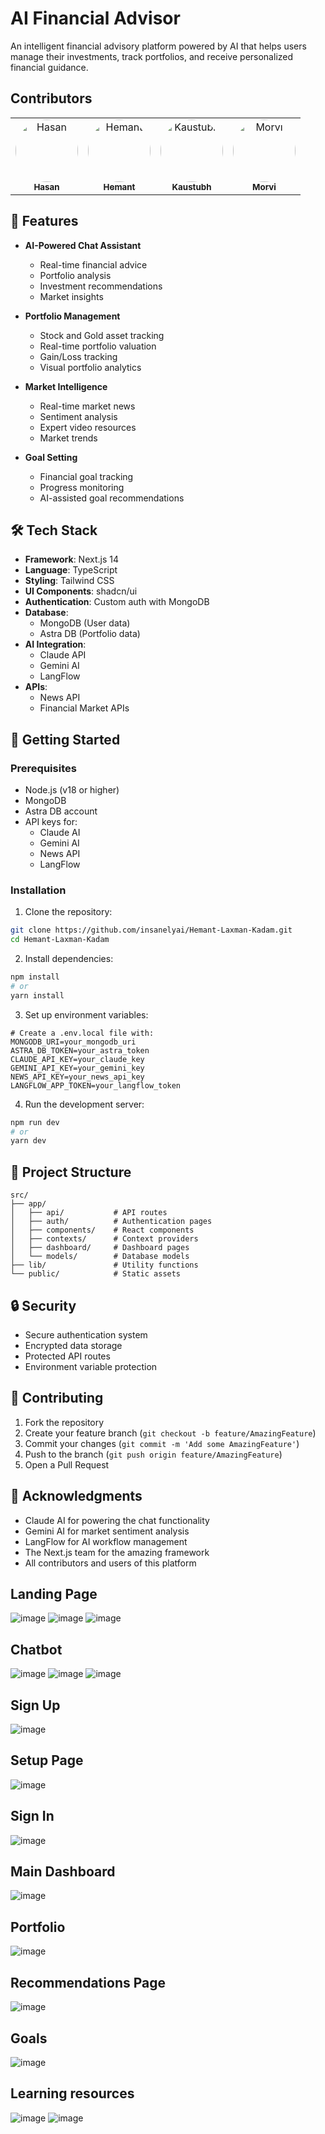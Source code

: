 # AI Financial Advisor

An intelligent financial advisory platform powered by AI that helps users manage their investments, track portfolios, and receive personalized financial guidance.

## Contributors

<table>
  <tr>
    <td align="center">
      <a href="https://github.com/insanelyai">
        <img src="https://github.com/insanelyai.png" alt="Hasan" style="width:100px; height:100px; border-radius:50%;"/><br>
        <sub><b>Hasan</b></sub>
      </a>
    </td>
    <td align="center">
      <a href="https://github.com/hemant-i7">
        <img src="https://github.com/hemant-i7.png" alt="Hemant" style="width:100px; height:100px; border-radius:50%;"/><br>
        <sub><b>Hemant</b></sub>
      </a>
    </td>
    <td align="center">
      <a href="https://github.com/kstubhieeee">
        <img src="https://github.com/kstubhieeee.png" alt="Kaustubh" style="width:100px; height:100px; border-radius:50%;"/><br>
        <sub><b>Kaustubh</b></sub>
      </a>
    </td>
    <td align="center">
      <a href="https://github.com/Morviee">
        <img src="https://github.com/Morviee.png" alt="Morvi" style="width:100px; height:100px; border-radius:50%;"/><br>
        <sub><b>Morvi</b></sub>
      </a>
    </td>
  </tr>
</table>

## 🌟 Features

- **AI-Powered Chat Assistant**

  - Real-time financial advice
  - Portfolio analysis
  - Investment recommendations
  - Market insights

- **Portfolio Management**

  - Stock and Gold asset tracking
  - Real-time portfolio valuation
  - Gain/Loss tracking
  - Visual portfolio analytics

- **Market Intelligence**

  - Real-time market news
  - Sentiment analysis
  - Expert video resources
  - Market trends

- **Goal Setting**
  - Financial goal tracking
  - Progress monitoring
  - AI-assisted goal recommendations

## 🛠️ Tech Stack

- **Framework**: Next.js 14
- **Language**: TypeScript
- **Styling**: Tailwind CSS
- **UI Components**: shadcn/ui
- **Authentication**: Custom auth with MongoDB
- **Database**:
  - MongoDB (User data)
  - Astra DB (Portfolio data)
- **AI Integration**:
  - Claude API
  - Gemini AI
  - LangFlow
- **APIs**:
  - News API
  - Financial Market APIs

## 🚀 Getting Started

### Prerequisites

- Node.js (v18 or higher)
- MongoDB
- Astra DB account
- API keys for:
  - Claude AI
  - Gemini AI
  - News API
  - LangFlow

### Installation

1. Clone the repository:

```bash
git clone https://github.com/insanelyai/Hemant-Laxman-Kadam.git
cd Hemant-Laxman-Kadam
```

2. Install dependencies:

```bash
npm install
# or
yarn install
```

3. Set up environment variables:

```env
# Create a .env.local file with:
MONGODB_URI=your_mongodb_uri
ASTRA_DB_TOKEN=your_astra_token
CLAUDE_API_KEY=your_claude_key
GEMINI_API_KEY=your_gemini_key
NEWS_API_KEY=your_news_api_key
LANGFLOW_APP_TOKEN=your_langflow_token
```

4. Run the development server:

```bash
npm run dev
# or
yarn dev
```

## 📁 Project Structure

```
src/
├── app/
│   ├── api/           # API routes
│   ├── auth/          # Authentication pages
│   ├── components/    # React components
│   ├── contexts/      # Context providers
│   ├── dashboard/     # Dashboard pages
│   └── models/        # Database models
├── lib/               # Utility functions
└── public/            # Static assets
```

## 🔒 Security

- Secure authentication system
- Encrypted data storage
- Protected API routes
- Environment variable protection

## 🤝 Contributing

1. Fork the repository
2. Create your feature branch (`git checkout -b feature/AmazingFeature`)
3. Commit your changes (`git commit -m 'Add some AmazingFeature'`)
4. Push to the branch (`git push origin feature/AmazingFeature`)
5. Open a Pull Request


## 🙏 Acknowledgments

- Claude AI for powering the chat functionality
- Gemini AI for market sentiment analysis
- LangFlow for AI workflow management
- The Next.js team for the amazing framework
- All contributors and users of this platform

## Landing Page 
![image](https://github.com/user-attachments/assets/b639771a-0084-4735-a27c-5c71ae797ba2)
![image](https://github.com/user-attachments/assets/033c53ea-4190-416e-815a-cbc01c8866ce)
![image](https://github.com/user-attachments/assets/0eb0d67f-c2d6-4ea3-af24-fda1c055662e)

## Chatbot
![image](https://github.com/user-attachments/assets/f7d63767-6e77-427b-8c5f-ae0993deda08)
![image](https://github.com/user-attachments/assets/45a45e7d-b36b-4878-900b-2f190a813c85)
![image](https://github.com/user-attachments/assets/8159cc6f-6cf7-453c-b89a-fdc2e94064b0)

## Sign Up
![image](https://github.com/user-attachments/assets/76edd234-8041-4b77-a6e3-4e2cc959446f)

## Setup Page
![image](https://github.com/user-attachments/assets/48d6e47e-47e5-4db8-acf0-38f7a94aa30a)

## Sign In
![image](https://github.com/user-attachments/assets/6a046d49-5ca0-43b3-9af0-b8fbf323e078)

## Main Dashboard
![image](https://github.com/user-attachments/assets/df9b4a6f-f2df-4784-ba5f-7379738dd8e4)

## Portfolio
![image](https://github.com/user-attachments/assets/7bff3361-174b-4c38-9512-99c5c08372ab)

## Recommendations Page
![image](https://github.com/user-attachments/assets/83610fc7-695a-4ebe-bc07-5461d4e229e4)

## Goals
![image](https://github.com/user-attachments/assets/b121b2b5-aeba-4748-bfc5-6b8fda49f927)

## Learning resources 
![image](https://github.com/user-attachments/assets/94a0836d-c915-46e3-b946-4a8bfb6f747e)
![image](https://github.com/user-attachments/assets/e99f71ba-7189-44d8-a696-e0156ac9be58)
